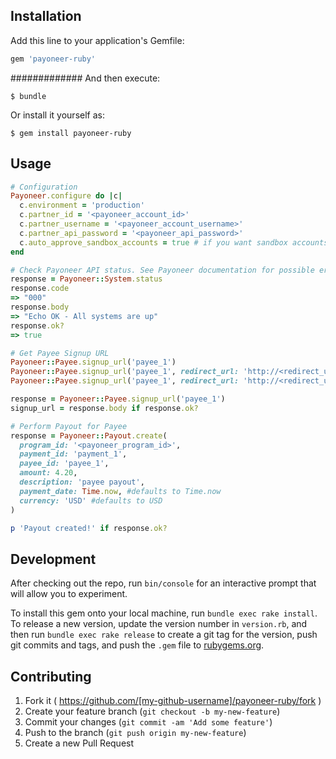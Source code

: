 ## Installation

Add this line to your application's Gemfile:

```ruby
gem 'payoneer-ruby'
```
#############
And then execute:

    $ bundle

Or install it yourself as:

    $ gem install payoneer-ruby

## Usage

```ruby
# Configuration
Payoneer.configure do |c|
  c.environment = 'production'
  c.partner_id = '<payoneer_account_id>'
  c.partner_username = '<payoneer_account_username>'
  c.partner_api_password = '<payoneer_api_password>'
  c.auto_approve_sandbox_accounts = true # if you want sandbox accounts to be automatically approved after signup
end

# Check Payoneer API status. See Payoneer documentation for possible error codes
response = Payoneer::System.status
response.code
=> "000"
response.body
=> "Echo OK - All systems are up"
response.ok?
=> true

# Get Payee Signup URL
Payoneer::Payee.signup_url('payee_1')
Payoneer::Payee.signup_url('payee_1', redirect_url: 'http://<redirect_url>.com')
Payoneer::Payee.signup_url('payee_1', redirect_url: 'http://<redirect_url>.com', redirect_time: 10) #seconds

response = Payoneer::Payee.signup_url('payee_1')
signup_url = response.body if response.ok?

# Perform Payout for Payee
response = Payoneer::Payout.create(
  program_id: '<payoneer_program_id>',
  payment_id: 'payment_1',
  payee_id: 'payee_1',
  amount: 4.20,
  description: 'payee payout',
  payment_date: Time.now, #defaults to Time.now
  currency: 'USD' #defaults to USD
)

p 'Payout created!' if response.ok?
```

## Development

After checking out the repo, run `bin/console` for an interactive prompt that will allow you to experiment.

To install this gem onto your local machine, run `bundle exec rake install`. To release a new version, update the version number in `version.rb`, and then run `bundle exec rake release` to create a git tag for the version, push git commits and tags, and push the `.gem` file to [rubygems.org](https://rubygems.org).

## Contributing

1. Fork it ( https://github.com/[my-github-username]/payoneer-ruby/fork )
2. Create your feature branch (`git checkout -b my-new-feature`)
3. Commit your changes (`git commit -am 'Add some feature'`)
4. Push to the branch (`git push origin my-new-feature`)
5. Create a new Pull Request
